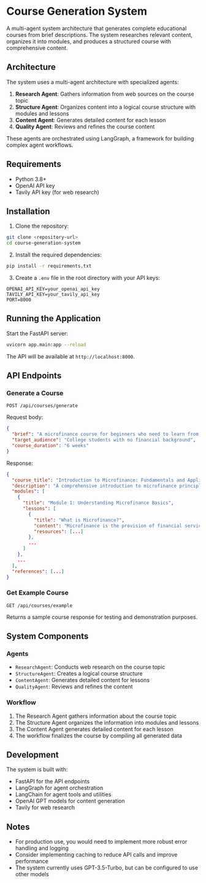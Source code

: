 # Course Generation System

A multi-agent system architecture that generates complete educational courses from brief descriptions. The system researches relevant content, organizes it into modules, and produces a structured course with comprehensive content.

## Architecture

The system uses a multi-agent architecture with specialized agents:

1. **Research Agent**: Gathers information from web sources on the course topic
2. **Structure Agent**: Organizes content into a logical course structure with modules and lessons
3. **Content Agent**: Generates detailed content for each lesson
4. **Quality Agent**: Reviews and refines the course content

These agents are orchestrated using LangGraph, a framework for building complex agent workflows.

## Requirements

- Python 3.8+
- OpenAI API key
- Tavily API key (for web research)

## Installation

1. Clone the repository:

```bash
git clone <repository-url>
cd course-generation-system
```

2. Install the required dependencies:

```bash
pip install -r requirements.txt
```

3. Create a `.env` file in the root directory with your API keys:

```
OPENAI_API_KEY=your_openai_api_key
TAVILY_API_KEY=your_tavily_api_key
PORT=8000
```

## Running the Application

Start the FastAPI server:

```bash
uvicorn app.main:app --reload
```

The API will be available at `http://localhost:8000`.

## API Endpoints

### Generate a Course

```
POST /api/courses/generate
```

Request body:

```json
{
  "brief": "A microfinance course for beginners who need to learn from basics",
  "target_audience": "College students with no financial background",
  "course_duration": "6 weeks"
}
```

Response:

```json
{
  "course_title": "Introduction to Microfinance: Fundamentals and Applications",
  "description": "A comprehensive introduction to microfinance principles, designed for beginners with no prior financial knowledge.",
  "modules": [
    {
      "title": "Module 1: Understanding Microfinance Basics",
      "lessons": [
        {
          "title": "What is Microfinance?",
          "content": "Microfinance is the provision of financial services to low-income individuals...",
          "resources": [...]
        },
        ...
      ]
    },
    ...
  ],
  "references": [...]
}
```

### Get Example Course

```
GET /api/courses/example
```

Returns a sample course response for testing and demonstration purposes.

## System Components

### Agents

- `ResearchAgent`: Conducts web research on the course topic
- `StructureAgent`: Creates a logical course structure
- `ContentAgent`: Generates detailed content for lessons
- `QualityAgent`: Reviews and refines the content

### Workflow

1. The Research Agent gathers information about the course topic
2. The Structure Agent organizes the information into modules and lessons
3. The Content Agent generates detailed content for each lesson
4. The workflow finalizes the course by compiling all generated data

## Development

The system is built with:

- FastAPI for the API endpoints
- LangGraph for agent orchestration
- LangChain for agent tools and utilities
- OpenAI GPT models for content generation
- Tavily for web research

## Notes

- For production use, you would need to implement more robust error handling and logging
- Consider implementing caching to reduce API calls and improve performance
- The system currently uses GPT-3.5-Turbo, but can be configured to use other models
